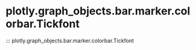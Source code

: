 # plotly.graph_objects.bar.marker.colorbar.Tickfont

::: plotly.graph_objects.bar.marker.colorbar.Tickfont

